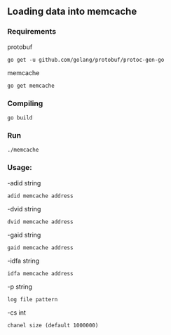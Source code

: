 ## Loading data into memcache

### Requirements

  protobuf

    go get -u github.com/golang/protobuf/protoc-gen-go

  memcache

    go get memcache


### Compiling
    go build

### Run
    ./memcache

### Usage:

  -adid string
  
    adid memcache address
      
  -dvid string
  
    dvid memcache address
      
  -gaid string
  
    gaid memcache address
      
  -idfa string
  
    idfa memcache address
      
  -p string
  
    log file pattern

  -cs int

    chanel size (default 1000000)

      
